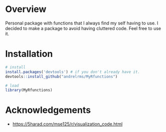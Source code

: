 # Overview

Personal package with functions that I always find my self having to use. I decided to make a package to avoid having cluttered code.
Feel free to use it.

# Installation

``` r
# install
install.packages('devtools') # if you don't already have it.
devtools::install_github("andrelrms/MyRfunctions")

# load
library(MyRfunctions)
```

# Acknowledgements

- https://5harad.com/mse125/r/visualization_code.html
